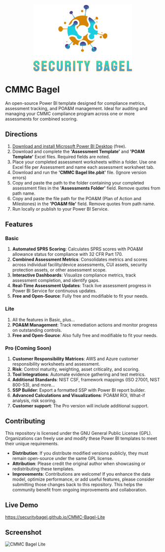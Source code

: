 <p align="center">
  <img src="https://github.com/SecurityBagel/SecurityBagel/blob/main/SecurityBagel.png"/>
</p>

# CMMC Bagel
An open-source Power BI template designed for compliance metrics, assessment tracking, and POA&M management. Ideal for auditing and managing your CMMC compliance program across one or more assessments for combined scoring.

## Directions
1. [Download and install Microsoft Power BI Desktop](https://powerbi.microsoft.com/en-us/desktop/) (free).
2. Download and complete the **'Assessment Template'** and **'POAM Template'** Excel files. Required fields are noted.
3. Place your completed assessment worksheets within a folder. Use one Excel file per Assessment and name each assessment worksheet tab.
4. Download and run the **'CMMC Bagel lite.pbit'** file. (Ignore version errors)
5. Copy and paste the path to the folder containing your completed assessment files in the **'Assessments Folder'** field. Remove quotes from path name.
6. Copy and paste the file path for the POA&M (Plan of Action and Milestones) in the **'POA&M file'** field. Remove quotes from path name.
7. Run locally or publish to your Power BI Service.

## Features
### Basic
1. **Automated SPRS Scoring**: Calculates SPRS scores with POA&M allowance status for compliance with 32 CFR Part 170.
2. **Combined Assessment Metrics**: Consolidates metrics and scores across individual facility/device assessments, CUI assets, security protection assets, or other assessment scope.
3. **Interactive Dashboards**: Visualize compliance metrics, track assessment completion, and identify gaps.
4. **Real-Time Assessment Updates**: Track live assessment progress in Power BI Service for continuous updates.
5. **Free and Open-Source**: Fully free and modifiable to fit your needs.
### Lite
1. All the features in Basic, plus...
2. **POA&M Management**: Track remediation actions and monitor progress on outstanding controls.
3. **Free and Open-Source**: Also fully free and modifiable to fit your needs.
### Pro (Coming Soon)
1. **Customer Responsibility Matrices**: AWS and Azure customer responsibility worksheets and assessment.
2. **Risk**: Control maturity, weighting, asset criticality, and scoring.
3. **Tool Integrations**: Automate evidence gathering and test metrics.
4. **Additional Standards**: NIST CSF, framework mappings (ISO 27001, NIST 800-53), and more...
5. **SSP Builder**: Export a formatted SSP with Power BI report builder.
6. **Advanced Calculations and Visualizations**: POA&M ROI, What-if analysis, risk scoring.
7. **Customer support**: The Pro version will include additional support.

## Contributing
This repository is licensed under the GNU General Public License (GPL).
Organizations can freely use and modify these Power BI templates to meet their unique requirements.
- **Distribution**: If you distribute modified versions publicly, they must remain open-source under the same GPL license.
- **Attribution**: Please credit the original author when showcasing or redistributing these templates.
- **Improvements**: Contributions are welcome! If you enhance the data model, optimize performance, or add useful features, please consider submitting those changes back to this repository. This helps the community benefit from ongoing improvements and collaboration.

## Live Demo
https://securitybagel.github.io/CMMC-Bagel-Lite

## Screenshot
![CMMC Bagel Lite](https://github.com/SecurityBagel/CMMC-Bagel-Lite/blob/main/CMMC%20Bagel%20Lite.png)

